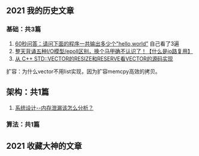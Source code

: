 





## 2021 我的历史文章 

### 基础：共3篇

1. [60秒问答：请问下面的程序一共输出多少个"hello,world”](https://mp.weixin.qq.com/s/UUXvOfqcxtsedRkSLell7g) 自己看了3遍
2.  [整天背诵五种I/O模型/epoll区别，换个马甲确不认识了！【什么是io路复用】](https://mp.weixin.qq.com/s/CKp_nvuIyl7J6k8LSY72aQ)
3. [从 C++ STD::VECTOR的RESIZE和RESERVE看VECTOR的源码实现](https://mp.weixin.qq.com/s/KkSNmYThGDo1SvEwPtMd5Q)

  扩容：为什么vector不用list实现，因为扩容memcpy高效的拷贝。

## 架构：共1篇

1. [系统设计--内存泄漏该怎么分析？](https://mp.weixin.qq.com/s/ESCLJ1523buq5NqNKJmgtg)

### 算法：共1篇





## 2021 收藏大神的文章 

